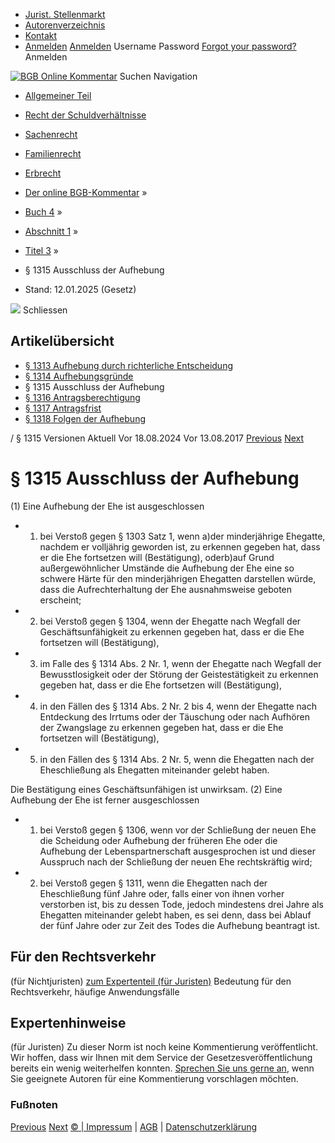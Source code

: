   * [Jurist. Stellenmarkt](https://bgb.kommentar.de/Buch-4/Abschnitt-1/Titel-3/</job-board> "Jurist. Stellenmarkt")
  * [Autorenverzeichnis](https://bgb.kommentar.de/Buch-4/Abschnitt-1/Titel-3/</Autorenverzeichnis> "Autorenverzeichnis")
  * [Kontakt](https://bgb.kommentar.de/Buch-4/Abschnitt-1/Titel-3/</Kontakt>)
  * [Anmelden](https://bgb.kommentar.de/Buch-4/Abschnitt-1/Titel-3/<#login> "show login form") [Anmelden](https://bgb.kommentar.de/Buch-4/Abschnitt-1/Titel-3/<#> "hide login form") Username Password
[Forgot your password?](https://bgb.kommentar.de/Buch-4/Abschnitt-1/Titel-3/</user/forgotpassword>) Anmelden 


[![BGB Online Kommentar](https://bgb.kommentar.de/extension/bgb/design/bgb/images/logo.png)](https://bgb.kommentar.de/Buch-4/Abschnitt-1/Titel-3/</> "BGB Online Kommentar")
Suchen
Navigation
  * [Allgemeiner Teil](https://bgb.kommentar.de/Buch-4/Abschnitt-1/Titel-3/</Buch-1>)
  * [Recht der Schuldverhältnisse](https://bgb.kommentar.de/Buch-4/Abschnitt-1/Titel-3/</Buch-2>)
  * [Sachenrecht](https://bgb.kommentar.de/Buch-4/Abschnitt-1/Titel-3/</Buch-3>)
  * [Familienrecht](https://bgb.kommentar.de/Buch-4/Abschnitt-1/Titel-3/</Buch-4>)
  * [Erbrecht](https://bgb.kommentar.de/Buch-4/Abschnitt-1/Titel-3/</Buch-5>)


  * [Der online BGB-Kommentar](https://bgb.kommentar.de/Buch-4/Abschnitt-1/Titel-3/</>) »
  * [Buch 4](https://bgb.kommentar.de/Buch-4/Abschnitt-1/Titel-3/</Buch-4>) »
  * [Abschnitt 1](https://bgb.kommentar.de/Buch-4/Abschnitt-1/Titel-3/</Buch-4/Abschnitt-1>) »
  * [Titel 3](https://bgb.kommentar.de/Buch-4/Abschnitt-1/Titel-3/</Buch-4/Abschnitt-1/Titel-3>) »
  * § 1315 Ausschluss der Aufhebung 
  * Stand: 12.01.2025 (Gesetz) 


![](https://vg01.met.vgwort.de/na/1c9909529ead4f509072c06d9081a7d5)
Schliessen 
## Artikelübersicht
  * [ § 1313 Aufhebung durch richterliche Entscheidung ](https://bgb.kommentar.de/Buch-4/Abschnitt-1/Titel-3/</Buch-4/Abschnitt-1/Titel-3/Aufhebung-durch-richterliche-Entscheidung>)
  * [ § 1314 Aufhebungsgründe ](https://bgb.kommentar.de/Buch-4/Abschnitt-1/Titel-3/</Buch-4/Abschnitt-1/Titel-3/Aufhebungsgruende>)
  * § 1315 Ausschluss der Aufhebung 
  * [ § 1316 Antragsberechtigung ](https://bgb.kommentar.de/Buch-4/Abschnitt-1/Titel-3/</Buch-4/Abschnitt-1/Titel-3/Antragsberechtigung>)
  * [ § 1317 Antragsfrist ](https://bgb.kommentar.de/Buch-4/Abschnitt-1/Titel-3/</Buch-4/Abschnitt-1/Titel-3/Antragsfrist>)
  * [ § 1318 Folgen der Aufhebung ](https://bgb.kommentar.de/Buch-4/Abschnitt-1/Titel-3/</Buch-4/Abschnitt-1/Titel-3/Folgen-der-Aufhebung>)


/ § 1315 
Versionen  Aktuell Vor 18.08.2024 Vor 13.08.2017
[Previous](https://bgb.kommentar.de/Buch-4/Abschnitt-1/Titel-3/</Buch-4/Abschnitt-1/Titel-3/Aufhebungsgruende> "§ 1314 Aufhebungsgründe") [Next](https://bgb.kommentar.de/Buch-4/Abschnitt-1/Titel-3/</Buch-4/Abschnitt-1/Titel-3/Antragsberechtigung> "§ 1316 Antragsberechtigung")
# § 1315 Ausschluss der Aufhebung
(1) Eine Aufhebung der Ehe ist ausgeschlossen 
  * 1. bei Verstoß gegen § 1303 Satz 1, wenn a)der minderjährige Ehegatte, nachdem er volljährig geworden ist, zu erkennen gegeben hat, dass er die Ehe fortsetzen will (Bestätigung), oderb)auf Grund außergewöhnlicher Umstände die Aufhebung der Ehe eine so schwere Härte für den minderjährigen Ehegatten darstellen würde, dass die Aufrechterhaltung der Ehe ausnahmsweise geboten erscheint;
  * 2. bei Verstoß gegen § 1304, wenn der Ehegatte nach Wegfall der Geschäftsunfähigkeit zu erkennen gegeben hat, dass er die Ehe fortsetzen will (Bestätigung),
  * 3. im Falle des § 1314 Abs. 2 Nr. 1, wenn der Ehegatte nach Wegfall der Bewusstlosigkeit oder der Störung der Geistestätigkeit zu erkennen gegeben hat, dass er die Ehe fortsetzen will (Bestätigung),
  * 4. in den Fällen des § 1314 Abs. 2 Nr. 2 bis 4, wenn der Ehegatte nach Entdeckung des Irrtums oder der Täuschung oder nach Aufhören der Zwangslage zu erkennen gegeben hat, dass er die Ehe fortsetzen will (Bestätigung),
  * 5. in den Fällen des § 1314 Abs. 2 Nr. 5, wenn die Ehegatten nach der Eheschließung als Ehegatten miteinander gelebt haben.


Die Bestätigung eines Geschäftsunfähigen ist unwirksam.
(2) Eine Aufhebung der Ehe ist ferner ausgeschlossen 
  * 1. bei Verstoß gegen § 1306, wenn vor der Schließung der neuen Ehe die Scheidung oder Aufhebung der früheren Ehe oder die Aufhebung der Lebenspartnerschaft ausgesprochen ist und dieser Ausspruch nach der Schließung der neuen Ehe rechtskräftig wird;
  * 2. bei Verstoß gegen § 1311, wenn die Ehegatten nach der Eheschließung fünf Jahre oder, falls einer von ihnen vorher verstorben ist, bis zu dessen Tode, jedoch mindestens drei Jahre als Ehegatten miteinander gelebt haben, es sei denn, dass bei Ablauf der fünf Jahre oder zur Zeit des Todes die Aufhebung beantragt ist.


## Für den Rechtsverkehr 
(für Nichtjuristen)
[zum Expertenteil (für Juristen)](https://bgb.kommentar.de/Buch-4/Abschnitt-1/Titel-3/<#expertenhinweise>)
Bedeutung für den Rechtsverkehr, häufige Anwendungsfälle
## Expertenhinweise
(für Juristen)
Zu dieser Norm ist noch keine Kommentierung veröffentlicht. Wir hoffen, dass wir Ihnen mit dem Service der Gesetzesveröffentlichung bereits ein wenig weiterhelfen konnten. [Sprechen Sie uns gerne an](https://bgb.kommentar.de/Buch-4/Abschnitt-1/Titel-3/</Kontakt>), wenn Sie geeignete Autoren für eine Kommentierung vorschlagen möchten. 
### Fußnoten
[Previous](https://bgb.kommentar.de/Buch-4/Abschnitt-1/Titel-3/</Buch-4/Abschnitt-1/Titel-3/Aufhebungsgruende> "§ 1314 Aufhebungsgründe") [Next](https://bgb.kommentar.de/Buch-4/Abschnitt-1/Titel-3/</Buch-4/Abschnitt-1/Titel-3/Antragsberechtigung> "§ 1316 Antragsberechtigung")
[© | Impressum](https://bgb.kommentar.de/Buch-4/Abschnitt-1/Titel-3/</Kontakt>) | [AGB](https://bgb.kommentar.de/Buch-4/Abschnitt-1/Titel-3/</AGB>) | [Datenschutzerklärung](https://bgb.kommentar.de/Buch-4/Abschnitt-1/Titel-3/</Datenschutzerklaerung-fuer-Leser>)
